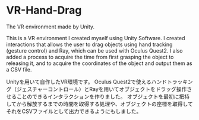 # VR-Hand-Drag
The VR environment made by Unity. 

This is a VR environment I created myself using Unity Software.
I created interactions that allows the user to drag objects using hand tracking (gesture control) and Ray, which can be used with Oculus Quest2.
I also added a process to acquire the time from first grasping the object to releasing it, and to acquire the coordinates of the object and output them as a CSV file.


Unityを用いて自作したVR環境です。
Oculus Quest2で使えるハンドトラッキング（ジェスチャーコントロール）とRayを用いてオブジェクトをドラッグ操作させることのできるインタラクションを作りました。
オブジェクトを最初に把持してから解放するまでの時間を取得する処理や、オブジェクトの座標を取得してそれをCSVファイルとして出力できるようにもしました。
